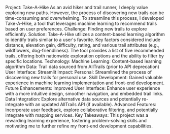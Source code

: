 Project: Take-A-Hike
As an avid hiker and trail runner, I deeply value exploring new paths. However, the process of discovering new trails can be time-consuming and overwhelming. To streamline this process, I developed Take-A-Hike, a tool that leverages machine learning to recommend trails based on user preferences.
Challenge:
Finding new trails to explore efficiently.
Solution:
Take-A-Hike utilizes a content-based learning algorithm to identify trails similar to a user's favorite. Key factors considered include distance, elevation gain, difficulty, rating, and various trail attributes (e.g., wildflowers, dog-friendliness). The tool provides a list of five recommended trails, offering both nationwide exploration options and the ability to filter by specific locations.
Technology:
Machine Learning: Content-based learning algorithm
Data: Trail data sourced from AllTrails (prior to API deprecation)
User Interface: Streamlit
Impact:
Personal: Streamlined the process of discovering new trails for personal use.
Skill Development: Gained valuable experience in machine learning implementation and front-end development.
Future Enhancements:
Improved User Interface: Enhance user experience with a more intuitive design, smoother navigation, and embedded trail links.
Data Integration: Explore alternative data sources and potentially re-integrate with an updated AllTrails API (if available).
Advanced Features: Incorporate user feedback, explore collaborative filtering, and potentially integrate with mapping services.
Key Takeaways:
This project was a rewarding learning experience, fostering problem-solving skills and motivating me to further refine my front-end development capabilities.
